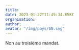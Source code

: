 ```yaml
---
title: 
date: 2023-01-22T11:49:34.858Z
organisation: 
author: 
avatar: "/img/pays/SN.svg"
---
```


Non au troisième mandat. 